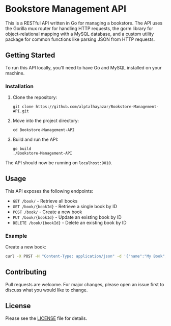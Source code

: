 # Bookstore Management API

This is a RESTful API written in Go for managing a bookstore. The API uses the Gorilla mux router for handling HTTP requests, the gorm library for object-relational mapping with a MySQL database, and a custom utility package for common functions like parsing JSON from HTTP requests.

## Getting Started

To run this API locally, you'll need to have Go and MySQL installed on your machine.

### Installation

1. Clone the repository:
    ```
    git clone https://github.com/alptalhayazar/Bookstore-Management-API.git
    ```

2. Move into the project directory:
    ```
    cd Bookstore-Management-API
    ```

3. Build and run the API:
    ```
    go build
    ./Bookstore-Management-API
    ```

The API should now be running on `localhost:9010`.

## Usage

This API exposes the following endpoints:

- `GET /book/` - Retrieve all books
- `GET /book/{bookId}` - Retrieve a single book by ID
- `POST /book/` - Create a new book
- `PUT /book/{bookId}` - Update an existing book by ID
- `DELETE /book/{bookId}` - Delete an existing book by ID

### Example

Create a new book:

```bash
curl -X POST -H "Content-Type: application/json" -d '{"name":"My Book", "author":"John Doe", "publication":"Publishing House"}' http://localhost:9010/book/
```

## Contributing
Pull requests are welcome. For major changes, please open an issue first to discuss what you would like to change.

## License

Please see the [LICENSE](./LICENSE) file for details.
